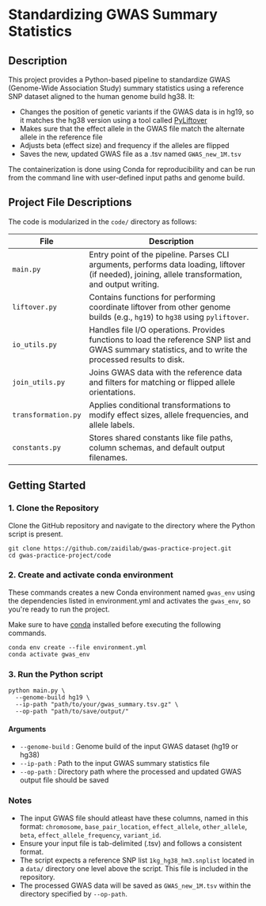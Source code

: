 # Standardizing GWAS Summary Statistics

## Description
This project provides a Python-based pipeline to standardize GWAS (Genome-Wide Association Study) summary statistics using a reference SNP dataset aligned to the human genome build hg38. It:
- Changes the position of genetic variants if the GWAS data is in hg19, so it matches the hg38 version using a tool called [PyLiftover](https://github.com/konstantint/pyliftover)
- Makes sure that the effect allele in the GWAS file match the alternate allele in the reference file
- Adjusts beta (effect size) and frequency if the alleles are flipped
- Saves the new, updated GWAS file as a .tsv named `GWAS_new_1M.tsv`

The containerization is done using Conda for reproducibility and can be run from the command line with user-defined input paths and genome build.

## Project File Descriptions

The code is modularized in the `code/` directory as follows:

| File               | Description |
|--------------------|-------------|
| `main.py`          | Entry point of the pipeline. Parses CLI arguments, performs data loading, liftover (if needed), joining, allele transformation, and output writing. |
| `liftover.py`      | Contains functions for performing coordinate liftover from other genome builds (e.g., `hg19`) to `hg38` using `pyliftover`. |
| `io_utils.py`      | Handles file I/O operations. Provides functions to load the reference SNP list and GWAS summary statistics, and to write the processed results to disk. |
| `join_utils.py`    | Joins GWAS data with the reference data and filters for matching or flipped allele orientations. |
| `transformation.py`| Applies conditional transformations to modify effect sizes, allele frequencies, and allele labels. |
| `constants.py`     | Stores shared constants like file paths, column schemas, and default output filenames. |

## Getting Started

### 1. Clone the Repository
Clone the GitHub repository and navigate to the directory where the Python script is present.

```
git clone https://github.com/zaidilab/gwas-practice-project.git
cd gwas-practice-project/code
```

### 2. Create and activate conda environment

These commands creates a new Conda environment named `gwas_env` using the dependencies listed in environment.yml and activates the `gwas_env`, so you're ready to run the project.

Make sure to have [conda](https://docs.conda.io/projects/conda/en/latest/user-guide/install/index.html) installed before executing the following commands. 

```
conda env create --file environment.yml
conda activate gwas_env
```

### 3. Run the Python script

```
python main.py \
  --genome-build hg19 \
  --ip-path "path/to/your/gwas_summary.tsv.gz" \
  --op-path "path/to/save/output/"
```

#### Arguments

- `--genome-build` : Genome build of the input GWAS dataset (hg19 or hg38)
- `--ip-path` : Path to the input GWAS summary statistics file
- `--op-path` : Directory path where the processed and updated GWAS output file should be saved

### Notes
- The input GWAS file should atleast have these columns, named in this format: `chromosome`, `base_pair_location`, `effect_allele`, `other_allele`, `beta`, `effect_allele_frequency`, `variant_id`.
- Ensure your input file is tab-delimited (.tsv) and follows a consistent format.
- The script expects a reference SNP list `1kg_hg38_hm3.snplist` located in a `data/` directory one level above the script. This file is included in the repository. 
- The processed GWAS data will be saved as `GWAS_new_1M.tsv` within the directory specified by `--op-path`.
